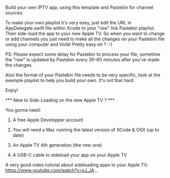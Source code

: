 Build your own IPTV app, using this template and Pastebin for channel sources.

To make your own playlist it's very easy, just edit the URL in AppDelegate.swift file within Xcode to your "raw" link Pastebin playlist. Then side-load the app to your new Apple TV. So when you want to change or add channels you just need to make all the changes on your Pastebin file using your computer and Voilà! Pretty easy eh ? :-)

PS: Please expect some delay for Pastebin to process your file, sometime the "raw" is updated by Pastebin every 30-60 minutes after you've made the changes.

Also the format of your Pastebin file needs to be very specific, look at the exemple playlist to help you build your own. It's not that hard.

Enjoy!


*** New to Side-Loading on the new Apple TV ? ***

You gonna need:

1) A free Apple Developper account

2) You will need a Mac running the latest version of XCode & OSX (up to date)

3) An Apple TV 4th generation (the new one)

4) A USB-C cable to sideload your app on your Apple TV


A very good video tutorial about sideloading apps to your Apple TV: https://www.youtube.com/watch?v=xJ_JA...
